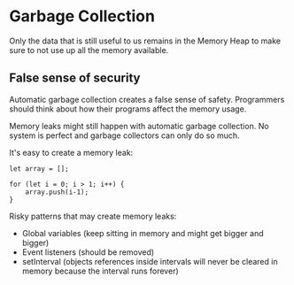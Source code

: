 # Garbage Collection

Only the data that is still useful to us remains in the Memory Heap to make sure to not use up all the memory available.

## False sense of security

Automatic garbage collection creates a false sense of safety. Programmers should think about how their programs affect the memory usage.

Memory leaks might still happen with automatic garbage collection. No system is perfect and garbage collectors can only do so much.

It's easy to create a memory leak:

```
let array = [];

for (let i = 0; i > 1; i++) {
	array.push(i-1);
}
```

Risky patterns that may create memory leaks:

- Global variables (keep sitting in memory and might get bigger and bigger)
- Event listeners (should be removed)
- setInterval (objects references inside intervals will never be cleared in memory because the interval runs forever)
